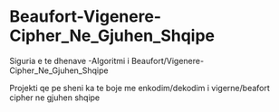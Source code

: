 # Beaufort-Vigenere-Cipher_Ne_Gjuhen_Shqipe
Siguria e te dhenave -Algoritmi i Beaufort/Vigenere-Cipher_Ne_Gjuhen_Shqipe 

Projekti qe pe sheni ka te boje me enkodim/dekodim i vigerne/beafort cipher ne gjuhen shqipe 

